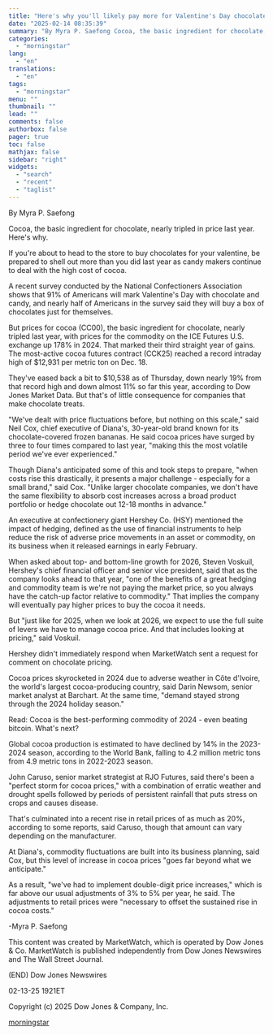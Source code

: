 ```yaml
---
title: "Here's why you'll likely pay more for Valentine's Day chocolates this year"
date: "2025-02-14 08:35:39"
summary: "By Myra P. Saefong Cocoa, the basic ingredient for chocolate, nearly tripled in price last year. Here's why. If you're about to head to the store to buy chocolates for your valentine, be prepared to shell out more than you did last year as candy makers continue to deal with..."
categories:
  - "morningstar"
lang:
  - "en"
translations:
  - "en"
tags:
  - "morningstar"
menu: ""
thumbnail: ""
lead: ""
comments: false
authorbox: false
pager: true
toc: false
mathjax: false
sidebar: "right"
widgets:
  - "search"
  - "recent"
  - "taglist"
---
```


By Myra P. Saefong

Cocoa, the basic ingredient for chocolate, nearly tripled in price last year. Here's why.

If you're about to head to the store to buy chocolates for your valentine, be prepared to shell out more than you did last year as candy makers continue to deal with the high cost of cocoa.

A recent survey conducted by the National Confectioners Association shows that 91% of Americans will mark Valentine's Day with chocolate and candy, and nearly half of Americans in the survey said they will buy a box of chocolates just for themselves.

But prices for cocoa (CC00), the basic ingredient for chocolate, nearly tripled last year, with prices for the commodity on the ICE Futures U.S. exchange up 178% in 2024. That marked their third straight year of gains. The most-active cocoa futures contract (CCK25) reached a record intraday high of $12,931 per metric ton on Dec. 18.

They've eased back a bit to $10,538 as of Thursday, down nearly 19% from that record high and down almost 11% so far this year, according to Dow Jones Market Data. But that's of little consequence for companies that make chocolate treats.

"We've dealt with price fluctuations before, but nothing on this scale," said Neil Cox, chief executive of Diana's, 30-year-old brand known for its chocolate-covered frozen bananas. He said cocoa prices have surged by three to four times compared to last year, "making this the most volatile period we've ever experienced."

Though Diana's anticipated some of this and took steps to prepare, "when costs rise this drastically, it presents a major challenge - especially for a small brand," said Cox. "Unlike larger chocolate companies, we don't have the same flexibility to absorb cost increases across a broad product portfolio or hedge chocolate out 12-18 months in advance."

An executive at confectionery giant Hershey Co. (HSY) mentioned the impact of hedging, defined as the use of financial instruments to help reduce the risk of adverse price movements in an asset or commodity, on its business when it released earnings in early February.

When asked about top- and bottom-line growth for 2026, Steven Voskuil, Hershey's chief financial officer and senior vice president, said that as the company looks ahead to that year, "one of the benefits of a great hedging and commodity team is we're not paying the market price, so you always have the catch-up factor relative to commodity." That implies the company will eventually pay higher prices to buy the cocoa it needs.

But "just like for 2025, when we look at 2026, we expect to use the full suite of levers we have to manage cocoa price. And that includes looking at pricing," said Voskuil.

Hershey didn't immediately respond when MarketWatch sent a request for comment on chocolate pricing.

Cocoa prices skyrocketed in 2024 due to adverse weather in Côte d'Ivoire, the world's largest cocoa-producing country, said Darin Newsom, senior market analyst at Barchart. At the same time, "demand stayed strong through the 2024 holiday season."

Read: Cocoa is the best-performing commodity of 2024 - even beating bitcoin. What's next?

Global cocoa production is estimated to have declined by 14% in the 2023-2024 season, according to the World Bank, falling to 4.2 million metric tons from 4.9 metric tons in 2022-2023 season.

John Caruso, senior market strategist at RJO Futures, said there's been a "perfect storm for cocoa prices," with a combination of erratic weather and drought spells followed by periods of persistent rainfall that puts stress on crops and causes disease.

That's culminated into a recent rise in retail prices of as much as 20%, according to some reports, said Caruso, though that amount can vary depending on the manufacturer.

At Diana's, commodity fluctuations are built into its business planning, said Cox, but this level of increase in cocoa prices "goes far beyond what we anticipate."

As a result, "we've had to implement double-digit price increases," which is far above our usual adjustments of 3% to 5% per year, he said. The adjustments to retail prices were "necessary to offset the sustained rise in cocoa costs."

-Myra P. Saefong

This content was created by MarketWatch, which is operated by Dow Jones & Co. MarketWatch is published independently from Dow Jones Newswires and The Wall Street Journal.

(END) Dow Jones Newswires

02-13-25 1921ET

Copyright (c) 2025 Dow Jones & Company, Inc.

[morningstar](https://www.morningstar.com/news/marketwatch/20250213598/heres-why-youll-likely-pay-more-for-valentines-day-chocolates-this-year)
